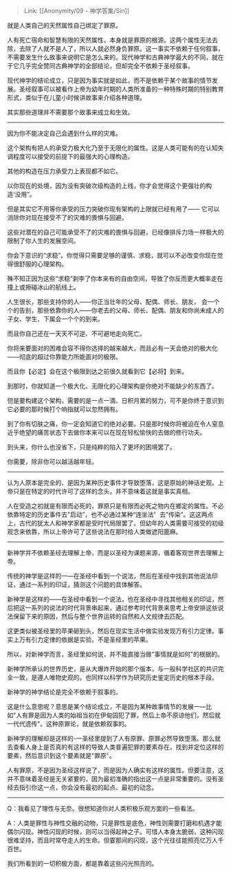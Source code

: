 > Link: [[Anonymity/09 - 神学答集/Sin]]

就是人类自己的天然属性自己绑定了罪原。

人有死亡宿命和智慧有限的天然属性，本身就是罪原的根源。这两个属性无法去除，去除了人就不是人了，所以人就必然身负罪原。这一事实不依赖于任何叙事，不需要发生什么故事来说明它是怎么来的。现代神学和古典神学最大的不同，就在于它几乎完全赞同古典神学的全部结论，但却完全不依赖于圣经叙事。

现代神学的结论成立，只是因为事实就是如此，而不是依赖于某个故事的情节发展。圣经叙事可以被看作上帝为幼年时期的人类所准备的一种特殊时期的特别教育形式，类似于在儿童小时候讲故事来介绍各种道理。

其实那些道理并不需要那个故事来成立和生效。

---

因为你不能决定自己会遇到什么样的灾难。

这个架构有把人的承受力极大化乃至于无限化的属性。这是人类可能有的在认知失调程度可以接受的前提下的最强大的心理构造。

其他的构造在压力承受力上表现都不如它。

以你现在的处境，因为没有突破次级构造的上线，你才会觉得这个更强壮的构造‘没用”。

但是其实它不用等你承受的压力突破你现有架构的上限就已经有用了——
它可以消除你对现在接受不了的灾难的畏惧与回避。

这些对潜在的自己可能承受不了的灾难的畏惧与回避，已经像排斥力场一样极大的限制了你人生的发展空间。

你会下意识的“求稳”。你觉得只需要足够的谨慎、求稳，就可以不必改变你现在觉得很舒服的心理架构。

殊不知正因为这些“求稳”剥李了你本来有的自由空间，导致了你反而更大概率走在撞上或擦碰冰山的航线上。

人生很长，那些支持你的人——你正当壮年的父母、配偶、师长、朋友，
会一个个的告别，那些依靠你的人——你老去的父母、师长、配偶、朋友和你尚末成人的子女、学生、下属会一个个的到来。

而且你自己还在一天天不可逆、不可避地走向死亡。

你将来要面对的困难会容不得你选择的越来越大，而且必有一天会绝对的极大化——彻底的超过你靠能力所能面对的极限。

而且你【必定】会在这个极限到达之前很久就看到它【必将】到来。

到那时，你就知道一个极大化、无限化的心理架构是你绝对不能缺少的东西了。

但是要构建这个架构，需要的是一点一滴、日积月累的努力，可不是你终于意识到它必要的那时候打个响指就可以忽然拥有。

到了你有切肤之痛，你一定会知道它的绝对必要。只是那时候你将被迫在令人窒息近乎绝望的痛苦状态下去做你本来可以在现在轻松愉快的去做的修行功夫。

到头来，你什么也没省下，只是纯粹的陷入了更坏的困境罢了。

你需要，除非你可以越活越年轻。

---

认为人原本是完全的、是因为某种历史事件才导致堕落，这是原始的神话史观。上帝只是在特定的时代许可了这样的念头，并不意味着这就是事实真相。

人在受造之初就是有限而必死的，罪原只是有限而必死之物内在鄉定的属性。不必依靠特定的历史事件去"启动”，也不必通过某种“连坐法〞去"传染”。这这两点上，古代的犹太人和神学家都是受时代局限罢了。但幼年的人类需要可接受的初级观念来依靠，所以上帝许可了这些说法在那时给人类做遮阳篦麻。

---

新神学并不依赖圣经去理解上帝，而是以圣经为课题来源，循着客观世界去理解上帝。

传统的神学是这样的一—在圣经中看到一个说法，然后在圣经中找到其他说法印证，通过一系列的印证，猜测这个问题的具体解答。

新神学是这样的——在圣经中看到一个说法，也在圣经中寻找其他相关的印证，然后把这一系列的说法的时代背景串起来，通过参考时代背景来思考上帝安排这些说法保留下来的原因，然后与整个世界运转的自然和人文规律去匹配。

这更类似被圣经里的苹果砸到头，然后在现实生活中做实验发现万有引力定律。事实上万有引力定律的依据是实验，不是圣经里的苹果。

所以，对新神学而言，圣经里如何说，并不能直接当做“事情就是如何"的根据的。

新神学所承认的世界历史，是从大爆炸开始的那个版本，与一般科学社区的共识完全一致，是遵人唯物史观的。也同样以科学作为研究历史鉴定历史的根本手段。

新神学的神学结论是完全不依赖于叙事的。

这是什么意思呢？意思是某个结论成立，不是因为某种故事情节的发展一—比如"人有罪是因为人类的始祖当初在伊甸园犯了罪，然后上帝不原谅他们，然后就一代代遗传"。这种原罪论，就是依赖叙事的。

新神学的理解却是这样的-一圣经里提到了人有原罪、原罪必然导致堕落。那么就去查看人身上是否真的有这样的导致人类普遍犯罪的要素存在。找到并定位这样的要素，然后意识到这个要素就是"罪原〞。

人有罪原，不是因为圣经这样说了，而是因为人确实有这样的属性。但要注意，这并不意味着圣经是无关紧要的，因为最初准确的指出这一点是非常重要的。没有圣经去指引你这一点，你会没有最初的起点、最初的动念。

---

Q：我看见了理性与无奈。很想知道你对人类积极乐观方面的一些看法。

A：人类是罪性与神性交融的动物，只是罪性是底色，神性则需要打磨和机遇才能偶尔闪现。神性闪现的时候，则可以当得起神之子。可惜人本身太脆弱，这种闪现很难坚持，而且时常夺走人的生命。但霎那间的闪现，这个光往往能照亮亿万人千百世。

我们所看到的一切积极方面，都是靠着这些闪光照亮的。
